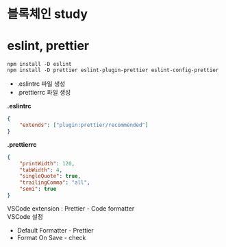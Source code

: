 # 블록체인 study

# eslint, prettier

```shell
npm install -D eslint
npm install -D prettier eslint-plugin-prettier eslint-config-prettier
```

-   .eslintrc 파일 생성
-   .prettierrc 파일 생성

**.eslintrc**

```json
{
    "extends": ["plugin:prettier/recommended"]
}
```

**.prettierrc**

```json
{
    "printWidth": 120,
    "tabWidth": 4,
    "singleQuote": true,
    "trailingComma": "all",
    "semi": true
}
```

VSCode extension : Prettier - Code formatter
<br>
VSCode 설정

-   Default Formatter - Prettier
-   Format On Save - check

